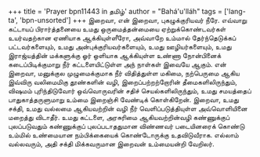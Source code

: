 +++
title = 'Prayer bpn11443 in தமிழ்'
author = "Bahá'u'lláh"
tags = ['lang-ta', 'bpn-unsorted']
+++
இறைவா, என் இறைவா, புகழுக்குரியவர் நீரே. எவ்வாறு கட்டாயப் பிரார்த்தனையை உமது ஒருமைத்தன்மையை ஏற்றுக்கொண்டவர்கள் உயர்வதற்கான ஏணியாக ஆக்கியுள்ளீரோ, அவ்வாறே உம்மால் தேர்ந்தெடுக்கப் பட்டவர்களையும், உமது அன்புக்குரியவர்களையும், உமது ஊழியர்களையும், உமது  இராஜ்யத்தின் மக்களுக்கு ஓர் ஒளியாக ஆக்கியுள்ள உண்ணா நோன்பினைக் கடைப்பிடிக்குமாறு நீர் கட்டளையிட்டுள்ள அந் நாள்கள் இவையே ஆகும். என் இறைவா, மனுக்குல முழுமைக்குமாக நீர் விதித்துள்ள  மகிமை, நற்பெருமை ஆகிய இவ்விரு வலிமைமிகு தூண்களின் வழி, இறைப்பற்றற்றோரின் தீமைகளிலிருந்தும், விஷமம் புரிந்திடுவோர் ஒவ்வொருவரின் சதிச் செயல்களிலிருந்தும், உமது சமயத்தைப் பாதுகாத்தருளுமாறு உம்மை இறைஞ்சி வேண்டிக் கொள்கிறேன். இறைவா, உமது சக்தி, உமது வல்லமை ஆகியவற்றின் வழி நீர் வெளிப்படுத்தியுள்ள அவ்வொளியினை மறைத்து விடாதீர். உமது கட்டளை, அரசுரிமை ஆகியவற்றின்வழி கண்ணுக்குப் புலப்படுவதும்  கண்ணுக்குப் புலப்படாததுமான  விண்ணவர் படையினரைக் கொண்டு உம்மில் உண்மையான நம்பிக்கையைக் கொண்டோருக்கு உதவிடுவீராக. எல்லாம் வல்லவரும், அதி சக்தி மிக்கவருமான இறைவன் உம்மையன்றி வேறிலர்.
